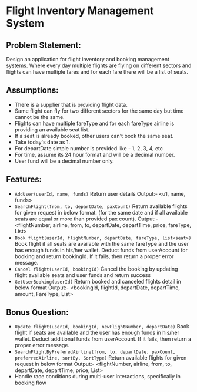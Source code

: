 # Flight Inventory Management System

## Problem Statement:

Design an application for flight inventory and booking management systems. Where every day
multiple flights are flying on different sectors and flights can have multiple fares and for each
fare there will be a list of seats.

## Assumptions: 
- There is a supplier that is providing flight data.
- Same flight can fly for two different sectors for the same day but time cannot be the
same.
- Flights can have multiple fareType and for each fareType airline is providing an available
seat list.
- If a seat is already booked, other users can't book the same seat.
- Take today's date as 1.
- For departDate simple number is provided like - 1, 2, 3, 4, etc
- For time, assume its 24 hour format and will be a decimal number.
- User fund will be a decimal number only.

## Features:
- `AddUser(userId, name, funds)`
    Return user details
    Output:- <u1, name, funds>
- `SearchFlight(from, to, departDate, paxCount)`
    Return available flights for given request in below format. (for the same date and if all
    available seats are equal or more than provided pax count).
    Output:- <flightNumber, airline, from, to, departDate, departTime, price, fareType,
    List<seat>>
- `Book flight(userId, flightNumber, departDate, fareType, list<seat>)`
    Book flight if all seats are available with the same fareType and the user has enough
    funds in his/her wallet. Deduct funds from userAccount for booking and return bookingId.
    If it fails, then return a proper error message.
- `Cancel flight(userId, bookingId)`
    Cancel the booking by updating flight available seats and user funds and return success
- `GetUserBooking(userId)`
    Return booked and canceled flights detail in below format
    Output:- <bookingId, flightId, departDate, departTime, amount, FareType, List<seat>>

## Bonus Question:

- `Update flight(userId, bookingId, newFlightNumber, departDate)`
Book flight if seats are available and the user has enough funds in his/her wallet. Deduct
additional funds from userAccount.
If it fails, then return a proper error message.
- `SearchFlightByPreferedAirline(from, to, departDate, paxCount, preferredAirline, sortBy, SortType)`
Return available flights for given request in below format
Output:- <flightNumber, airline, from, to, departDate, departTime, price, List<seat>>
- Handle race conditions during multi-user interactions, specifically in booking flow
